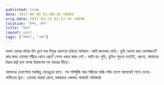```yaml
---
published: true
date: 2017-04-05 01:00:34 +0600
orig_date: 2017-03-23 01:53:14 +0600
location: "বাড্ডা, ঢাকা"
title: "দ্বৈরথ"
layout: post
tags: ["কবিতা", "রোষ"]
---
```

ময়লা মেঘের ভাঁজে চাঁদ ডুবে যায়
বিশুদ্ধ জ্যোৎস্না ছড়িয়ে অবিরাম-
আমি জানলায় দেখি।
তুমি ডোবো কার ঘোলাজলে?
কার কাদা তোমার শরীরে বোনে প্রেম?
সেসব খবরে কাজ নেই।
আমি যত পুড়ি, তুমিও পুড়বে ততটাই, জেনো,
আমাদের দ্বৈরথ রাষ্ট্র হবে অনন্ত ত্রিকালের সব খবরের ভীড়ে।

আমাদের চেনাশোনা সবকিছু ভেঙেচুরে যাবে।
সব গলিঘুঁজি আর শরীরের অন্ধি-সন্ধি ব্যেপে
আমাকেই পাবে দেখো- অতীতের ভুত।
তোমার স্নেহার্দ্র রোষে,
জন্মান্তরে একমাত্র আমারই অধিকার!